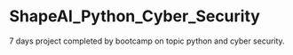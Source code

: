# ShapeAI_Python_Cyber_Security
7 days project completed by bootcamp on topic python and cyber security.
